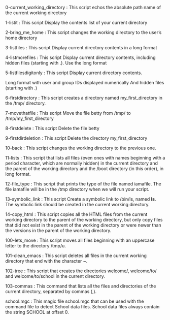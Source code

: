 
0-current_working_directory : This script echos the absolute path name of the current working directory

1-listit                    : This script Display the contents list of your current directory

2-bring_me_home             : This script changes the working directory to the user’s home directory

3-listfiles                 : This script Display current directory contents in a long format

4-listmorefiles             : This script Display current directory contents, including hidden files (starting with .). Use the long format

5-listfilesdigitonly        : This script Display current directory contents.

Long format
with user and group IDs displayed numerically
And hidden files (starting with .)

6-firstdirectory            : This script creates a directory named my_first_directory in the /tmp/ directory.

7-movethatfile              : This script Move the file betty from /tmp/ to /tmp/my_first_directory

8-firstdelete               : This script Delete the file betty

9-firstdirdeletion          : This script Delete the directory my_first_directory

10-back			    : This script changes the working directory to the previous one.

11-lists                    : This script that lists all files (even ones with names beginning with a period character, which are normally hidden) in the current directory and the parent of the working directory and the /boot directory (in this order), in long format.

12-file_type                : This script that prints the type of the file named iamafile. The file iamafile will be in the /tmp directory when we will run your script.

13-symbolic_link            : This script Create a symbolic link to /bin/ls, named __ls__. The symbolic link should be created in the current working directory.

14-copy_html                : This script copies all the HTML files from the current working directory to the parent of the working directory, but only copy files that did not exist in the parent of the working directory or were newer than the versions in the parent of the working directory.

100-lets_move              : This script moves all files beginning with an uppercase letter to the directory /tmp/u.

101-clean_emacs            : This script deletes all files in the current working directory that end with the character ~.

102-tree                   : This script that creates the directories welcome/, welcome/to/ and welcome/to/school in the current directory.

103-commas                 : This command that lists all the files and directories of the current directory, separated by commas (,).

school.mgc	           : This magic file school.mgc that can be used with the command file to detect School data files. School data files always contain the string SCHOOL at offset 0.
